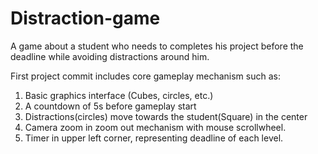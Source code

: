 # Distraction-game
A game about a student who needs to completes his project before the deadline while avoiding distractions around him.

First project commit includes core gameplay mechanism such as:
1. Basic graphics interface (Cubes, circles, etc.)
2. A countdown of 5s before gameplay start
3. Distractions(circles) move towards the student(Square) in the center
4. Camera zoom in zoom out mechanism with mouse scrollwheel.
5. Timer in upper left corner, representing deadline of each level.
